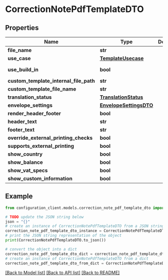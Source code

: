 # CorrectionNotePdfTemplateDTO


## Properties

Name | Type | Description | Notes
------------ | ------------- | ------------- | -------------
**file_name** | **str** |  | [optional] 
**use_case** | [**TemplateUsecase**](TemplateUsecase.md) |  | [optional] 
**use_build_in** | **bool** |  | [optional] [readonly] 
**custom_template_internal_file_path** | **str** |  | [optional] 
**custom_template_file_name** | **str** |  | [optional] 
**translation_status** | [**TranslationStatus**](TranslationStatus.md) |  | [optional] 
**envelope_settings** | [**EnvelopeSettingsDTO**](EnvelopeSettingsDTO.md) |  | [optional] 
**render_header_footer** | **bool** |  | [optional] 
**header_text** | **str** |  | [optional] 
**footer_text** | **str** |  | [optional] 
**override_external_printing_checks** | **bool** |  | [optional] 
**supports_external_printing** | **bool** |  | [optional] 
**show_country** | **bool** |  | [optional] 
**show_balance** | **bool** |  | [optional] 
**show_vat_specs** | **bool** |  | [optional] 
**show_custom_information** | **bool** |  | [optional] 

## Example

```python
from configuration_client.models.correction_note_pdf_template_dto import CorrectionNotePdfTemplateDTO

# TODO update the JSON string below
json = "{}"
# create an instance of CorrectionNotePdfTemplateDTO from a JSON string
correction_note_pdf_template_dto_instance = CorrectionNotePdfTemplateDTO.from_json(json)
# print the JSON string representation of the object
print(CorrectionNotePdfTemplateDTO.to_json())

# convert the object into a dict
correction_note_pdf_template_dto_dict = correction_note_pdf_template_dto_instance.to_dict()
# create an instance of CorrectionNotePdfTemplateDTO from a dict
correction_note_pdf_template_dto_from_dict = CorrectionNotePdfTemplateDTO.from_dict(correction_note_pdf_template_dto_dict)
```
[[Back to Model list]](../README.md#documentation-for-models) [[Back to API list]](../README.md#documentation-for-api-endpoints) [[Back to README]](../README.md)


